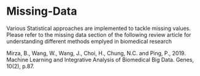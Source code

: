 # Missing-Data
Various Statistical approaches are implemented to tackle missing values. Please refer to the missing data section of the following review article for understanding different methods emplyed in biomedical research

Mirza, B., Wang, W., Wang, J., Choi, H., Chung, N.C. and Ping, P., 2019. Machine Learning and Integrative Analysis of Biomedical Big Data. Genes, 10(2), p.87.
